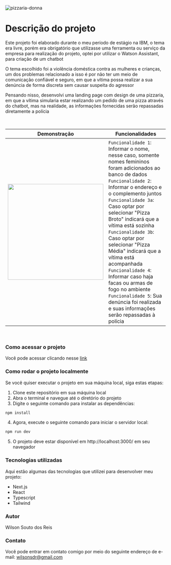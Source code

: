 ![pizzaria-donna](https://user-images.githubusercontent.com/81364355/236247210-12f2a500-7dca-4020-9bc5-c17d41c9da4a.png)

# Descrição do projeto

Este projeto foi elaborado durante o meu período de estágio na IBM, o tema era livre, porém era obrigatório que utilizasse uma ferramenta ou serviço da empresa para realização do projeto, optei por utilizar o Watson Assistant, para criação de um chatbot

O tema escolhido foi a violência doméstica contra as mulheres e crianças, um dos problemas relacionado a isso é por não ter um meio de comunicação confiável e seguro, em que a vítima possa realizar a sua denúncia de forma discreta sem causar suspeita do agressor

Pensando nisso, desenvolvi uma landing page com design de uma pizzaria, em que a vítima simularia estar realizando um pedido de uma pizza através do chatbot, mas na realidade, as informações fornecidas serão repassadas diretamente a polícia

<br>

| Demonstração                                                                                                                | Funcionalidades                                                                                                                                                                                                                                                                                                                                                                                                                                                                                                                                                                 |
| --------------------------------------------------------------------------------------------------------------------------- | ------------------------------------------------------------------------------------------------------------------------------------------------------------------------------------------------------------------------------------------------------------------------------------------------------------------------------------------------------------------------------------------------------------------------------------------------------------------------------------------------------------------------------------------------------------------------------- |
| <img src="https://user-images.githubusercontent.com/81364355/184733110-058516f8-5cb8-4837-b89e-9b1f9728e5b7.gif" width=300> | `Funcionalidade 1`: Informar o nome, nesse caso, somente nomes femininos foram adicionados ao banco de dados <br> `Funcionalidade 2`: Informar o endereço e o complemento juntos <br> `Funcionalidade 3a`: Caso optar por selecionar "Pizza Broto" indicará que a vítima está sozinha <br> `Funcionalidade 3b`: Caso optar por selecionar "Pizza Média" indicará que a vítima está acompanhada <br> `Funcionalidade 4`: Informar caso haja facas ou armas de fogo no ambiente <br> `Funcionalidade 5`: Sua denúncia foi realizada e suas informações serão repassadas à polícia |

<br>

### Como acessar o projeto

Você pode acessar clicando nesse [link](https://portfolio-wilsonsdr.vercel.app)

### Como rodar o projeto localmente

Se você quiser executar o projeto em sua máquina local, siga estas etapas:

1. Clone este repositório em sua máquina local
2. Abra o terminal e navegue até o diretório do projeto
3. Digite o seguinte comando para instalar as dependências:

```bash
npm install
```

4. Agora, execute o seguinte comando para iniciar o servidor local:

```bash
npm run dev
```

5. O projeto deve estar disponível em http://localhost:3000/ em seu navegador

### Tecnologias utilizadas

Aqui estão algumas das tecnologias que utilizei para desenvolver meu projeto:

- Next.js
- React
- Typescript
- Tailwind

### Autor

Wilson Souto dos Reis

### Contato

Você pode entrar em contato comigo por meio do seguinte endereço de e-mail: wilsonsdr@gmail.com

